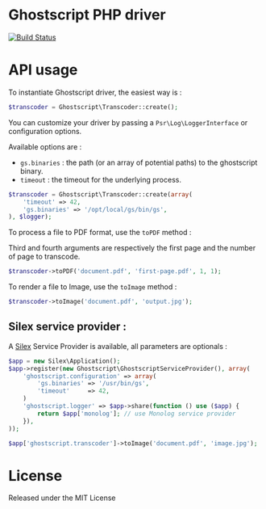 # Ghostscript PHP driver

[![Build Status](https://secure.travis-ci.org/alchemy-fr/Ghostscript-PHP.png)](http://travis-ci.org/alchemy-fr/Ghostscript-PHP)

# API usage

To instantiate Ghostscript driver, the easiest way is :

```php
$transcoder = Ghostscript\Transcoder::create();
```

You can customize your driver by passing a `Psr\Log\LoggerInterface` or
configuration options.

Available options are :

 - `gs.binaries` : the path (or an array of potential paths) to the ghostscript binary.
 - `timeout` : the timeout for the underlying process.

```php
$transcoder = Ghostscript\Transcoder::create(array(
    'timeout' => 42,
    'gs.binaries' => '/opt/local/gs/bin/gs',
), $logger);
```

To process a file to PDF format, use the `toPDF` method :

Third and fourth arguments are respectively the first page and the number of
page to transcode.

```php
$transcoder->toPDF('document.pdf', 'first-page.pdf', 1, 1);
```

To render a file to Image, use the `toImage` method :

```php
$transcoder->toImage('document.pdf', 'output.jpg');
```

## Silex service provider :

A [Silex](silex.sensiolabs.org) Service Provider is available, all parameters
are optionals :

```php
$app = new Silex\Application();
$app->register(new Ghostscript\GhostscriptServiceProvider(), array(
    'ghostscript.configuration' => array(
        'gs.binaries' => '/usr/bin/gs',
        'timeout'     => 42,
    )
    'ghostscript.logger' => $app->share(function () use ($app) {
        return $app['monolog']; // use Monolog service provider
    }),
));

$app['ghostscript.transcoder']->toImage('document.pdf', 'image.jpg');
```

# License

Released under the MIT License

